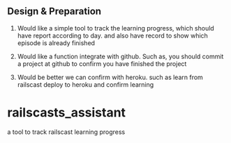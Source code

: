 ## Design & Preparation

1. Would like a simple tool to track the learning progress, which should have report according to day. and also have record to show which episode is already finished

2. Would like a function integrate with github. Such as, you should commit a project at github to confirm you have finished the project

3. Would be better we can confirm with heroku. such as learn from railscast deploy to heroku and confirm learning

railscasts_assistant
====================

a tool to track railscast learning progress
